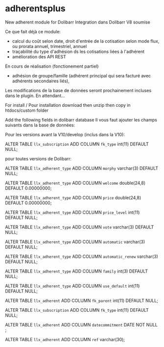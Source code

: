 # adherentsplus
New adherent module for Dolibarr
Integration dans Dolibarr V8 soumise

Ce que fait déjà ce module:
- calcul du coût selon date, droit d'entrée de la cotisation selon mode flux, ou prorata annuel, trimestriel, annuel
- traçabilité du type d'adhésion ds les cotisations liées à l'adhérent
- amélioration des API REST

En cours de réalisation (fonctionement partiel)
- adhésion de groupe/famille (adhérent principal qui sera facturé avec adhérents secondaires liés), 

Les modifications de la base de données seront prochainement incluses dans le plugin. En attendant...

For install / Pour installation
download then unzip then copy in htdocs/custom folder

Add the following fields in dolibarr database
Il vous faut ajouter les champs suivants dans la base de données:

Pour les versions avant la V10/develop (inclus dans la V10):

 ALTER TABLE `llx_subscription` ADD COLUMN `fk_type` int(11) DEFAULT NULL;

pour toutes versions de Dolibarr:

 ALTER TABLE `llx_adherent_type` ADD COLUMN `morphy` varchar(3)   DEFAULT NULL;

 ALTER TABLE `llx_adherent_type` ADD COLUMN `welcome` double(24,8)   DEFAULT 0.00000000;
 
 ALTER TABLE `llx_adherent_type` ADD COLUMN `price` double(24,8)   DEFAULT 0.00000000;
 
 ALTER TABLE `llx_adherent_type` ADD COLUMN `price_level` int(11)   DEFAULT NULL;
 
 ALTER TABLE `llx_adherent_type` ADD COLUMN `vote` varchar(3)   DEFAULT NULL;
 
 ALTER TABLE `llx_adherent_type` ADD COLUMN `automatic` varchar(3)   DEFAULT NULL;
 
 ALTER TABLE `llx_adherent_type` ADD COLUMN `automatic_renew` varchar(3)   DEFAULT NULL;
 
 ALTER TABLE `llx_adherent_type`   ADD COLUMN `family` int(3)   DEFAULT NULL;
 
 ALTER TABLE `llx_adherent_type` ADD COLUMN `use_default` int(11)   DEFAULT NULL;
 
 ALTER TABLE `llx_adherent` ADD COLUMN `fk_parent` int(11)   DEFAULT NULL;
 
 ALTER TABLE `llx_subscription` ADD COLUMN `fk_type` int(11)   DEFAULT NULL;

 ALTER TABLE `llx_adherent` ADD COLUMN `datecommitment` DATE NOT NULL ;

 ALTER TABLE `llx_adherent` ADD COLUMN `ref` varchar(30);
